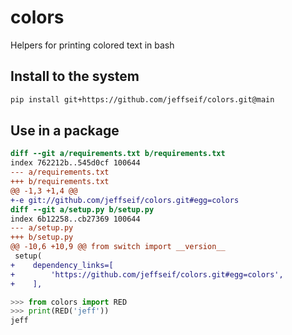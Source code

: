 # colors

Helpers for printing colored text in bash

## Install to the system

```bash
pip install git+https://github.com/jeffseif/colors.git@main
```

## Use in a package

```diff
diff --git a/requirements.txt b/requirements.txt
index 762212b..545d0cf 100644
--- a/requirements.txt
+++ b/requirements.txt
@@ -1,3 +1,4 @@
+-e git://github.com/jeffseif/colors.git#egg=colors
diff --git a/setup.py b/setup.py
index 6b12258..cb27369 100644
--- a/setup.py
+++ b/setup.py
@@ -10,6 +10,9 @@ from switch import __version__
 setup(
+    dependency_links=[
+        'https://github.com/jeffseif/colors.git#egg=colors',
+    ],
```

```python
>>> from colors import RED
>>> print(RED('jeff'))
jeff
```
